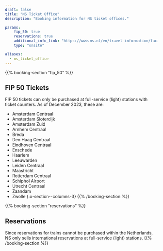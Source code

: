 ```yaml
---
draft: false
title: "NS Ticket Office"
description: "Booking information for NS ticket offices."

params:
    fip_50: true
    reservations: true
    additional_info_link: "https://www.ns.nl/en/travel-information/facilities/ov-service-and-tickets-shops.html"
    type: "onsite"

aliases:
  - ns_ticket_office
---
```


{{% booking-section "fip_50" %}}
## FIP 50 Tickets

FIP 50 tickets can only be purchased at full-service (light) stations with ticket counters. As of December 2023, these are:

- Amsterdam Centraal
- Amsterdam Sloterdijk
- Amsterdam Zuid
- Arnhem Centraal
- Breda
- Den Haag Centraal
- Eindhoven Centraal
- Enschede
- Haarlem
- Leeuwarden
- Leiden Centraal
- Maastricht
- Rotterdam Centraal
- Schiphol Airport
- Utrecht Centraal
- Zaandam
- Zwolle
{.o-section--columns-3}
{{% /booking-section %}}

{{% booking-section "reservations" %}}
## Reservations

Since reservations for trains cannot be purchased within the Netherlands, NS only sells international reservations at full-service (light) stations.
{{% /booking-section %}}
